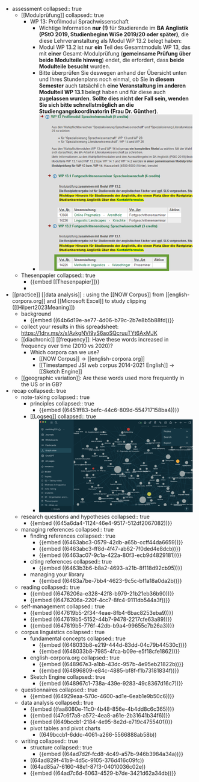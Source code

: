 - assessment
  collapsed:: true
	- [[Modulprüfung]]
	  collapsed:: true
		- WP 13: Profilmodul Sprachwissenschaft
			- Wichtige Information **nur (!)** für Studierende im **BA Anglistik (PStO 2019, Studienbeginn WiSe 2019/20 oder später)**, die diese Lehrveranstaltung als Modul WP 13.2 belegt haben:
			- Modul WP 13.2 ist nur **ein** Teil des Gesamtmoduls WP 13, das mit **einer** Gesamt-Modulprüfung (**gemeinsame Prüfung über beide Modulteile hinweg**) endet, die erfordert, dass **beide Modulteile besucht** wurden.
			- Bitte überprüfen Sie deswegen anhand der Übersicht unten und Ihres Stundenplans noch einmal, ob Sie **in diesem Semester** auch tatsächlich **eine Veranstaltung im anderen Modulteil WP 13.1** belegt haben und für diese auch **zugelassen wurden**. **Sollte dies nicht der Fall sein, wenden Sie sich bitte schnellstmöglich an die Studiengangskoordinatorin (Frau Dr. Günther)**.
			- ![wp13.png](../assets/wp13_1689671821812_0.png)
	- Thesenpapier
	  collapsed:: true
		- {{embed [[Thesenpapier]]}}
		-
- [[practice]] [[data analysis]] : using the [[NOW Corpus]] from [[english-corpora.org]] and [[Microsoft Excel]] to study clipping ([[Hilpert2023Meaning]])
	- background
		- {{embed ((64b6d19e-ae77-4d06-b79c-2b7e8b5b88fd))}}
	- collect your results in this spreadsheet: https://1drv.ms/x/s!AvkgNVl9yS6aoSQcruuTYt6AxMJK
	- [[diachronic]] [[frequency]]: Have these words increased in frequency over time (2010 vs 2020)?
		- Which corpora can we use?
			- [[NOW Corpus]] → [[english-corpora.org]]
			- [[Timestamped JSI web corpus 2014-2021 English]] → [[Sketch Engine]]
	- [[geographic variation]]: Are these words used more frequently in the US or in GB?
- recap
  collapsed:: true
	- note-taking
	  collapsed:: true
		- principles
		  collapsed:: true
			- {{embed ((6451ff83-befc-44c6-809d-554717158ba4))}}
		- [[Logseq]]
		  collapsed:: true
			- ![image.png](../assets/image_1689701095272_0.png)
	- research questions and hypotheses
	  collapsed:: true
		- {{embed ((645a6da4-1124-46e4-9517-512df2067082))}}
	- managing references
	  collapsed:: true
		- finding references
		  collapsed:: true
			- {{embed ((6463abc3-0579-42db-a65b-ccff44da6659))}}
			- {{embed ((6463abc3-ff8d-4f47-ab62-7f0ded4e8dcb))}}
			- {{embed ((6463ac07-9c1a-422a-80f3-ecb9d4829181))}}
		- citing references
		  collapsed:: true
			- {{embed ((6463b3b6-b8a2-4693-a21b-8f118d92cb95))}}
		- managing your library
			- {{embed ((6463a7be-7bb4-4623-9c5c-bf1a18a0da2b))}}
	- reading
	  collapsed:: true
		- {{embed ((6476206a-e328-42f8-b979-21b21eb36b90))}}
		- {{embed ((6476206a-220f-4cc7-8fc4-9111db544a3f))}}
	- self-management
	  collapsed:: true
		- {{embed ((647619b5-2f34-4eae-8fb4-6bac8253eba9))}}
		- {{embed ((647619b5-5152-44b7-9478-2217cfe63a89))}}
		- {{embed ((647619b5-776f-42db-b9a4-99655c7b26a3))}}
	- corpus linguistics
	  collapsed:: true
		- fundamental concepts
		  collapsed:: true
			- {{embed ((648033b8-e219-444d-83dd-04c79b44530c))}}
			- {{embed ((648033b8-7985-4fca-b09e-e5f18cfe1862))}}
		- english-corpora.org
		  collapsed:: true
			- {{embed ((648967e3-a1bb-43dc-957b-4e95eb21822b))}}
			- {{embed ((64896809-e84c-4885-bf8f-f1b73181834f))}}
		- Sketch Engine
		  collapsed:: true
			- {{embed ((648967c1-738a-439e-9283-49c8367d16c7))}}
	- questionnaires
	  collapsed:: true
		- {{embed ((64929eaa-570c-4600-ad1e-6eab1e9b50c6))}}
	- data analysis
	  collapsed:: true
		- {{embed ((faa8080e-11c0-4b48-856e-4b4dd8c6c365))}}
		- {{embed ((47c6f7a8-a572-4ea8-a61e-2b31641b34f6))}}
		- {{embed ((649bccb1-2184-4e95-8e2d-e719c4755401))}}
		- pivot tables and pivot charts
			- ((649bccb1-6ddc-4061-a266-5566888ab58b))
	- writing
	  collapsed:: true
		- structure
		  collapsed:: true
			- {{embed ((64ad7d2f-fcd8-4c49-a57b-946b3984a34a))}}
		- ((64ad829f-41b9-4d5c-9105-376d416c09fc))
		- ((64ad85a7-6160-48e1-87f3-04010036c02e))
		- {{embed ((64ad7c6d-6063-4529-b7de-3421d62a34db))}}